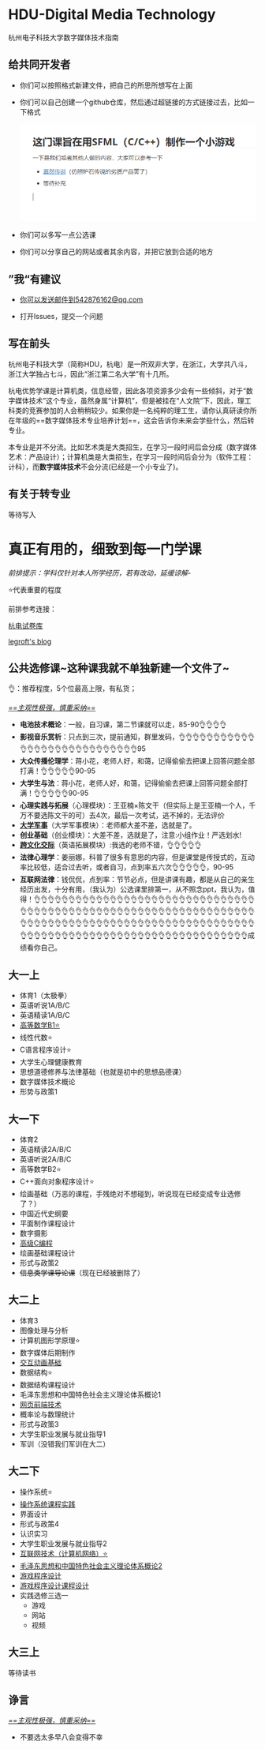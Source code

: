 # HDU-Digital Media Technology
 杭州电子科技大学数字媒体技术指南

## 给共同开发者

- 你们可以按照格式新建文件，把自己的所思所想写在上面

- 你们可以自己创建一个github仓库，然后通过超链接的方式链接过去，比如一下格式

  ![image-20220728171606540](image/image-20220728171606540.png)

- 你们可以多写一点公选课
- 你们可以分享自己的网站或者其余内容，并把它放到合适的地方

## ”我“有建议

- 你可以发送邮件到542876162@qq.com

- 打开Issues，提交一个问题

## 写在前头

杭州电子科技大学（简称HDU，杭电）是一所双非大学，在浙江，大学共八斗，浙江大学独占七斗，因此“浙江第二名大学”有十几所。

杭电优势学课是计算机类，信息经管，因此各项资源多少会有一些倾斜，对于“数字媒体技术”这个专业，虽然身属“计算机”，但是被挂在“人文院”下，因此，理工科类的竞赛参加的人会稍稍较少。如果你是一名纯粹的理工生，请你认真研读你所在年级的==数字媒体技术专业培养计划==，这会告诉你未来会学些什么，然后转专业。

本专业是并不分流。比如艺术类是大类招生，在学习一段时间后会分成（数字媒体艺术：产品设计）；计算机类是大类招生，在学习一段时间后会分为（软件工程：计科），而**数字媒体技术**不会分流(已经是一个小专业了)。

## 有关于转专业

等待写入

# 真正有用的，细致到每一门学课

*前排提示：学科仅针对本人所学经历，若有改动，延缓谅解-*

⭐代表重要的程度

前排参考连接：

[杭电试卷库](https://github.com/FengGuanxi/HDU-Experience)

[legroft's blog](https://jinjis.cn)

## 公共选修课~这种课我就不单独新建一个文件了~

👌：推荐程度，5个位最高上限，有私货；

*<u>==主观性极强，慎重采纳==</u>*

- **电池技术概论**：一般，自习课，第二节课就可以走，85-90👌👌👌👌
- **影视音乐赏析**：只点到三次，提前通知，群里发码，👌👌👌👌👌👌👌👌👌👌👌👌👌👌👌👌👌👌👌👌👌👌👌👌👌👌👌👌95
- **大众传播伦理学**：蒋小花，老师人好，和蔼，记得偷偷去把课上回答问题全部打满！👌👌👌👌👌90-95
- **大学生与法**：蒋小花，老师人好，和蔼，记得偷偷去把课上回答问题全部打满！👌👌👌👌👌90-95
- **心理实践与拓展**（心理模块）：王亚楠×陈文干（但实际上是王亚楠一个人，千万不要选陈文干的可）去4次，最后一次考试，逃不掉的，无法评价
- [**大学军事**](公共选修/大学军事.md)（大学军事模块）：老师都大差不差，选就是了。
- **创业基础**（创业模块）：大差不差，选就是了，注意:小组作业！严选划水!
- [**跨文化交际**](公共选修/跨文化交际.md)（英语拓展模块）:我选的老师不错，👌👌👌👌👌
- **法律心理学**：姜丽娜，科普了很多有意思的内容，但是课堂是传授式的，互动率比较低，适合过去听，或者自习，点到率五六次👌👌👌👌👌，90-95
- **互联网法律**：钱侃侃，点到率：节节必点，但是讲课有趣，都是从自己的亲生经历出发，十分有用，（我认为）公选课里排第一，从不照念ppt，我认为，值得！👌👌👌👌👌👌👌👌👌👌👌👌👌👌👌👌👌👌👌👌👌👌👌👌👌👌👌👌👌👌👌👌👌👌👌👌👌👌👌👌👌👌👌👌👌👌👌👌👌👌👌👌👌👌👌👌👌👌👌👌👌👌👌👌👌👌👌👌👌👌👌👌👌👌👌👌👌👌👌👌👌👌👌👌👌👌👌👌👌👌👌👌👌👌👌👌👌👌👌👌👌👌👌👌👌👌👌👌👌👌👌👌👌👌👌👌👌👌👌👌👌👌👌👌👌👌👌👌👌👌👌👌👌成绩看你自己。

## 大一上 

- 体育1（太极拳）
- 英语听说1A/B/C
- 英语精读1A/B/C
- [高等数学B1⭐](大一上/高等数学B.md)
- 线性代数⭐
- C语言程序设计⭐
- 大学生心理健康教育
- 思想道德修养与法律基础（也就是初中的思想品德课）
- 数字媒体技术概论
- 形势与政策1

## 大一下

- 体育2
- 英语精读2A/B/C
- 英语听说2A/B/C
- 高等数学B2⭐
- C++面向对象程序设计⭐
- 绘画基础（万恶的课程，手残绝对不想碰到，听说现在已经变成专业选修了？）
- 中国近代史纲要
- 平面制作课程设计
- 数字摄影
- [高级C编程](大一下/高级C编程.md)
- 绘画基础课程设计
- 形式与政策2
- ~~信息类学课导论课~~（现在已经被删除了）

## 大二上

- 体育3
- 图像处理与分析
- 计算机图形学原理⭐
- 数字媒体后期制作
- [交互动画基础](大二上/交互动画基础)
- 数据结构⭐
- 数据结构课程设计
- 毛泽东思想和中国特色社会主义理论体系概论1
- [网页前端技术](大二上/网页前端技术)
- 概率论与数理统计
- 形式与政策3
- 大学生职业发展与就业指导1
- 军训（没错我们军训在大二）
## 大二下

- 操作系统⭐
- [操作系统课程实践](大二下/操作系统课程设计/README.md)
- 界面设计
- 形式与政策4
- 认识实习
- 大学生职业发展与就业指导2
- [互联网技术（计算机网络）⭐](大二下/计算机网络)
- [毛泽东思想和中国特色社会主义理论体系概论2](大二下/毛概)
- [游戏程序设计](大二下/游戏程序设计/游戏程序设计.md)
- [游戏程序设计课程设计](大二下/游戏程序课程设计)
- 实践选修三选一
  - 游戏
  - 网站
  - 视频

## 大三上

等待读书

## 诤言

*<u>==主观性极强，慎重采纳==</u>*

- 不要选太多早八会变得不幸

